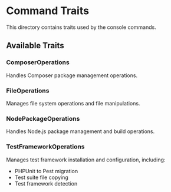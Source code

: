 # Command Traits

This directory contains traits used by the console commands.

## Available Traits

### ComposerOperations
Handles Composer package management operations.

### FileOperations
Manages file system operations and file manipulations.

### NodePackageOperations
Handles Node.js package management and build operations.

### TestFrameworkOperations
Manages test framework installation and configuration, including:
- PHPUnit to Pest migration
- Test suite file copying
- Test framework detection
